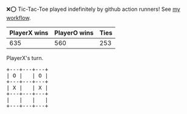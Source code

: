 :x::o: Tic-Tac-Toe played indefinitely by github action runners! See [my workflow](.github/workflows/play.yaml).

|PlayerX wins|PlayerO wins|Ties|
|-|-|-|
|635|560|253|

PlayerX's turn.

<pre>
+---+---+---+
| O |   | O |
+---+---+---+
| X |   | X |
+---+---+---+
|   |   |   |
+---+---+---+
</pre>